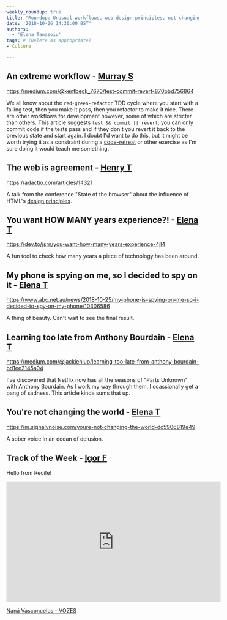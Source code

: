 ```yaml
---
weekly_roundup: true
title: "Roundup: Unusual workflows, web design principles, not changing the world, travelling"
date: '2018-10-26 14:30:00 BST'
authors:
  - 'Elena Tanasoiu'
tags: # (Delete as appropriate)
- Culture

---
```


## An extreme workflow - [Murray S](/people#murray-steele)

https://medium.com/@kentbeck_7670/test-commit-revert-870bbd756864

We all know about the `red-green-refactor` TDD cycle where you start with a 
failing test, then you make it pass, then you refactor to make it nice.  There
are other workflows for development however, some of which are stricter than 
others.  This article suggests `test && commit || revert`; you can only commit 
code if the tests pass and if they don't you revert it back to the previous 
state and start again.  I doubt I'd want to do this, but it might be worth 
trying it as a constraint during a [code-retreat](https://www.coderetreat.org/) 
or other exercise as I'm sure doing it would teach me something.

## The web is agreement - [Henry T](/people#henry-turner)

https://adactio.com/articles/14321

A talk from the conference "State of the browser" about the influence of HTML's 
[design principles](https://www.w3.org/TR/html-design-principles/).

## You want HOW MANY years experience?! - [Elena T](/people#elena-tanasoiu)

https://dev.to/jsrn/you-want-how-many-years-experience-4jl4

A fun tool to check how many years a piece of technology has been around.

## My phone is spying on me, so I decided to spy on it - [Elena T](/people#elena-tanasoiu)

https://www.abc.net.au/news/2018-10-25/my-phone-is-spying-on-me-so-i-decided-to-spy-on-my-phone/10306586

A thing of beauty. Can't wait to see the final result. 

## Learning too late from Anthony Bourdain - [Elena T](/people#elena-tanasoiu)

https://medium.com/@jackiehluo/learning-too-late-from-anthony-bourdain-bd1ee2145a04

I've discovered that Netflix now has all the seasons of "Parts Unknown" with 
Anthony Bourdain. As I work my way through them, I ocassionally get a pang of 
sadness. This article kinda sums that up. 

## You're not changing the world - [Elena T](/people#elena-tanasoiu)

https://m.signalvnoise.com/youre-not-changing-the-world-dc5906819e49

A sober voice in an ocean of delusion.

## Track of the Week - [Igor F](/people#igor-fontana)

Hello from Recife! 

<iframe width="560" height="315" src="https://www.youtube.com/embed/5Thx5g6rgQY" frameborder="0" allowfullscreen></iframe>

[Naná Vasconcelos - VOZES](https://www.youtube.com/watch?v=5Thx5g6rgQY)

